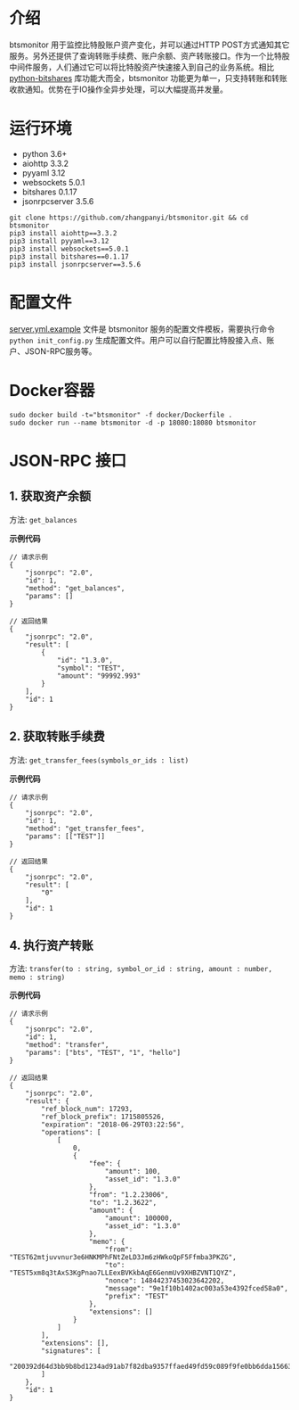 # 介绍
btsmonitor 用于监控比特股账户资产变化，并可以通过HTTP POST方式通知其它服务。另外还提供了查询转账手续费、账户余额、资产转账接口。作为一个比特股中间件服务，人们通过它可以将比特股资产快速接入到自己的业务系统。相比 [python-bitshares](https://github.com/bitshares/python-bitshares) 库功能大而全，btsmonitor 功能更为单一，只支持转账和转账收款通知。优势在于IO操作全异步处理，可以大幅提高并发量。


# 运行环境
* python 3.6+
* aiohttp 3.3.2
* pyyaml 3.12
* websockets 5.0.1
* bitshares 0.1.17
* jsonrpcserver 3.5.6

```
git clone https://github.com/zhangpanyi/btsmonitor.git && cd btsmonitor
pip3 install aiohttp==3.3.2
pip3 install pyyaml==3.12
pip3 install websockets==5.0.1
pip3 install bitshares==0.1.17
pip3 install jsonrpcserver==3.5.6
```

# 配置文件
[server.yml.example](server.yml.example) 文件是 btsmonitor 服务的配置文件模板，需要执行命令 `python init_config.py` 生成配置文件。用户可以自行配置比特股接入点、账户、JSON-RPC服务等。

# Docker容器
```
sudo docker build -t="btsmonitor" -f docker/Dockerfile .
sudo docker run --name btsmonitor -d -p 18080:18080 btsmonitor
```

# JSON-RPC 接口

## 1. 获取资产余额

方法: `get_balances`

**示例代码**

```
// 请求示例
{
    "jsonrpc": "2.0",
    "id": 1,
    "method": "get_balances",
    "params": []
}

// 返回结果
{
    "jsonrpc": "2.0",
    "result": [
        {
            "id": "1.3.0",
            "symbol": "TEST",
            "amount": "99992.993"
        }
    ],
    "id": 1
}
```

## 2. 获取转账手续费

方法: `get_transfer_fees(symbols_or_ids : list)`

**示例代码**

```
// 请求示例
{
	"jsonrpc": "2.0",
	"id": 1,
	"method": "get_transfer_fees",
	"params": [["TEST"]]
}

// 返回结果
{
    "jsonrpc": "2.0",
    "result": [
        "0"
    ],
    "id": 1
}
```

## 4. 执行资产转账

方法: `transfer(to : string, symbol_or_id : string, amount : number, memo : string)`

**示例代码**

```
// 请求示例
{
	"jsonrpc": "2.0",
	"id": 1,
	"method": "transfer",
	"params": ["bts", "TEST", "1", "hello"]
}

// 返回结果
{
    "jsonrpc": "2.0",
    "result": {
        "ref_block_num": 17293,
        "ref_block_prefix": 1715805526,
        "expiration": "2018-06-29T03:22:56",
        "operations": [
            [
                0,
                {
                    "fee": {
                        "amount": 100,
                        "asset_id": "1.3.0"
                    },
                    "from": "1.2.23006",
                    "to": "1.2.3622",
                    "amount": {
                        "amount": 100000,
                        "asset_id": "1.3.0"
                    },
                    "memo": {
                        "from": "TEST62mtjuvvnur3e6HNKMPhFNtZeLD3Jm6zHWkoQpF5Ffmba3PKZG",
                        "to": "TEST5xm8q3tAxS3KgPnao7LLEexBVKkbAqE6GenmUv9XHBZVNT1QYZ",
                        "nonce": 14844237453023642202,
                        "message": "9e1f10b1402ac003a53e4392fced58a0",
                        "prefix": "TEST"
                    },
                    "extensions": []
                }
            ]
        ],
        "extensions": [],
        "signatures": [
            "200392d64d3bb9b8bd1234ad91ab7f82dba9357ffaed49fd59c089f9fe0bb6dda156631dd468de38131ffbd498dfb4b3bf20d537776b17310309db5ab8e1f206a8"
        ]
    },
    "id": 1
}
```
